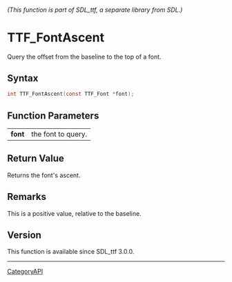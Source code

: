 ###### (This function is part of SDL_ttf, a separate library from SDL.)
# TTF_FontAscent

Query the offset from the baseline to the top of a font.

## Syntax

```c
int TTF_FontAscent(const TTF_Font *font);

```

## Function Parameters

|              |                    |
| ------------ | ------------------ |
| **font**     | the font to query. |

## Return Value

Returns the font's ascent.

## Remarks

This is a positive value, relative to the baseline.

## Version

This function is available since SDL_ttf 3.0.0.

----
[CategoryAPI](CategoryAPI)

